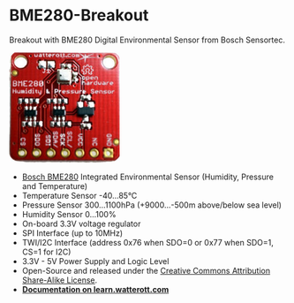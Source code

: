 # BME280-Breakout
Breakout with BME280 Digital Environmental Sensor from Bosch Sensortec.

![BME280-Breakout](https://github.com/watterott/BME280-Breakout/raw/master/hardware/BME280-Breakout_v11.jpg)

* [Bosch BME280](https://www.bosch-sensortec.com/en/bst/products/all_products/bme280) Integrated Environmental Sensor (Humidity, Pressure and Temperature)
* Temperature Sensor -40...85°C
* Pressure Sensor 300...1100hPa (+9000...-500m above/below sea level)
* Humidity Sensor 0...100%
* On-board 3.3V voltage regulator
* SPI Interface (up to 10MHz)
* TWI/I2C Interface (address 0x76 when SDO=0 or 0x77 when SDO=1, CS=1 for I2C)
* 3.3V - 5V Power Supply and Logic Level
* Open-Source and released under the [Creative Commons Attribution Share-Alike License](https://creativecommons.org/licenses/by-sa/4.0/).
* **[Documentation on learn.watterott.com](https://learn.watterott.com)**
